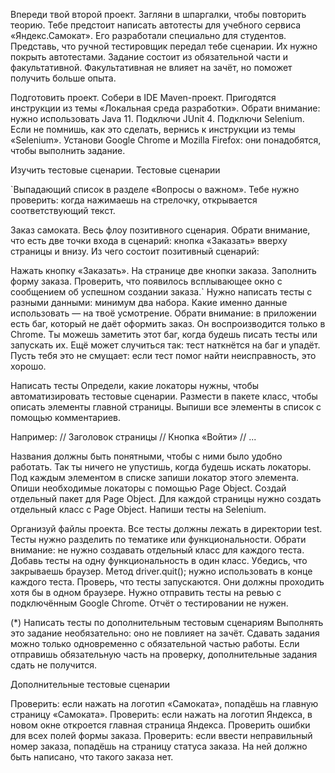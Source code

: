 Впереди твой второй проект. Загляни в шпаргалки, чтобы повторить теорию. Тебе предстоит написать автотесты для учебного сервиса «Яндекс.Самокат». Его разработали специально для студентов. Представь, что ручной тестировщик передал тебе сценарии. Их нужно покрыть автотестами. Задание состоит из обязательной части и факультативной. Факультативная не влияет на зачёт, но поможет получить больше опыта.

Подготовить проект. Собери в IDE Maven-проект. Пригодятся инструкции из темы «Локальная среда разработки». Обрати внимание: нужно использовать Java 11. Подключи JUnit 4. Подключи Selenium. Если не помнишь, как это сделать, вернись к инструкции из темы «Selenium». Установи Google Chrome и Mozilla Firefox: они понадобятся, чтобы выполнить задание.

Изучить тестовые сценарии. Тестовые сценарии

`Выпадающий список в разделе «Вопросы о важном». Тебе нужно проверить: когда нажимаешь на стрелочку, открывается соответствующий текст.

Заказ самоката. Весь флоу позитивного сценария. Обрати внимание, что есть две точки входа в сценарий: кнопка «Заказать» вверху страницы и внизу. Из чего состоит позитивный сценарий:

Нажать кнопку «Заказать». На странице две кнопки заказа.
Заполнить форму заказа.
Проверить, что появилось всплывающее окно с сообщением об успешном создании заказа.`
Нужно написать тесты с разными данными: минимум два набора. Какие именно данные использовать — на твоё усмотрение. Обрати внимание: в приложении есть баг, который не даёт оформить заказ. Он воспроизводится только в Chrome. Ты можешь заметить этот баг, когда будешь писать тесты или запускать их. Ещё может случиться так: тест наткнётся на баг и упадёт. Пусть тебя это не смущает: если тест помог найти неисправность, это хорошо.

Написать тесты Определи, какие локаторы нужны, чтобы автоматизировать тестовые сценарии. Размести в пакете класс, чтобы описать элементы главной страницы. Выпиши все элементы в список с помощью комментариев.

Например: // Заголовок страницы  // Кнопка «Войти»  // ...

Названия должны быть понятными, чтобы с ними было удобно работать. Так ты ничего не упустишь, когда будешь искать локаторы. Под каждым элементом в списке запиши локатор этого элемента. Опиши необходимые локаторы с помощью Page Object. Создай отдельный пакет для Page Object. Для каждой страницы нужно создать отдельный класс с Page Object. Напиши тесты на Selenium.

Организуй файлы проекта. Все тесты должны лежать в директории test.
Тесты нужно разделить по тематике или функциональности. Обрати внимание: не нужно создавать отдельный класс для каждого теста. Добавь тесты на одну функциональность в один класс. Убедись, что закрываешь браузер. Метод driver.quit(); нужно использовать в конце каждого теста. Проверь, что тесты запускаются. Они должны проходить хотя бы в одном браузере. Нужно отправить тесты на ревью с подключённым Google Chrome. Отчёт о тестировании не нужен.

(*) Написать тесты по дополнительным тестовым сценариям Выполнять это задание необязательно: оно не повлияет на зачёт. Сдавать задания можно только одновременно с обязательной частью работы. Если отправишь обязательную часть на проверку, дополнительные задания сдать не получится.

Дополнительные тестовые сценарии

Проверить: если нажать на логотип «Самоката», попадёшь на главную страницу «Самоката».
Проверить: если нажать на логотип Яндекса, в новом окне откроется главная страница Яндекса.
Проверить ошибки для всех полей формы заказа.
Проверить: если ввести неправильный номер заказа, попадёшь на страницу статуса заказа.
На ней должно быть написано, что такого заказа нет.